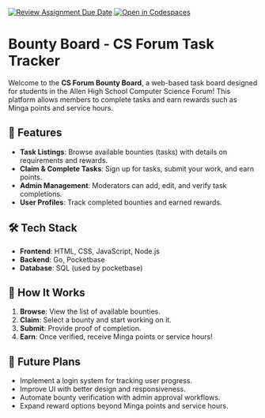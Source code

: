 [![Review Assignment Due Date](https://classroom.github.com/assets/deadline-readme-button-22041afd0340ce965d47ae6ef1cefeee28c7c493a6346c4f15d667ab976d596c.svg)](https://classroom.github.com/a/KW9YKTVl)
[![Open in Codespaces](https://classroom.github.com/assets/launch-codespace-2972f46106e565e64193e422d61a12cf1da4916b45550586e14ef0a7c637dd04.svg)](https://classroom.github.com/open-in-codespaces?assignment_repo_id=16700717)


# Bounty Board - CS Forum Task Tracker

Welcome to the **CS Forum Bounty Board**, a web-based task board designed for students in the Allen High School Computer Science Forum! This platform allows members to complete tasks and earn rewards such as Minga points and service hours.

## 🚀 Features
- **Task Listings**: Browse available bounties (tasks) with details on requirements and rewards.
- **Claim & Complete Tasks**: Sign up for tasks, submit your work, and earn points.
- **Admin Management**: Moderators can add, edit, and verify task completions.
- **User Profiles**: Track completed bounties and earned rewards.

## 🛠 Tech Stack
- **Frontend**: HTML, CSS, JavaScript, Node.js
- **Backend**: Go, Pocketbase
- **Database**: SQL (used by pocketbase)

## 📜 How It Works
1. **Browse**: View the list of available bounties.
2. **Claim**: Select a bounty and start working on it.
3. **Submit**: Provide proof of completion.
4. **Earn**: Once verified, receive Minga points or service hours!

## 📌 Future Plans
- Implement a login system for tracking user progress.
- Improve UI with better design and responsiveness.
- Automate bounty verification with admin approval workflows.
- Expand reward options beyond Minga points and service hours.
